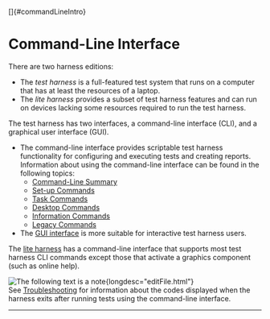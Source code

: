 
[]{#commandLineIntro}

# Command-Line Interface

There are two harness editions:

-   The *test harness* is a full-featured test system that runs on a computer that has at least the
    resources of a laptop.
-   The *lite harness* provides a subset of test harness features and can run on devices lacking
    some resources required to run the test harness.

The test harness has two interfaces, a command-line interface (CLI), and a graphical user interface
(GUI).

-   The command-line interface provides scriptable test harness functionality for configuring and
    executing tests and creating reports. Information about using the command-line interface can be
    found in the following topics:
    -   [Command-Line Summary](commandLine.html)
    -   [Set-up Commands](setupCommands.html)
    -   [Task Commands](taskCommands.html)
    -   [Desktop Commands](desktopCommands.html)
    -   [Information Commands](displayHelp.html)
    -   [Legacy Commands](legacyCommands.html)
-   The [GUI interface](../ui/usingJT.html) is more suitable for interactive test harness users.

The [lite harness](lite.html) has a command-line interface that supports most test harness CLI
commands except those that activate a graphics component (such as online help).

![The following text is a note](../../images/hg_note.gif){longdesc="editFile.html"}\
See [Troubleshooting](troubleshooting.html) for information about the codes displayed when the
harness exits after running tests using the command-line interface.

----------------------------------------------------------------------------------------------------


